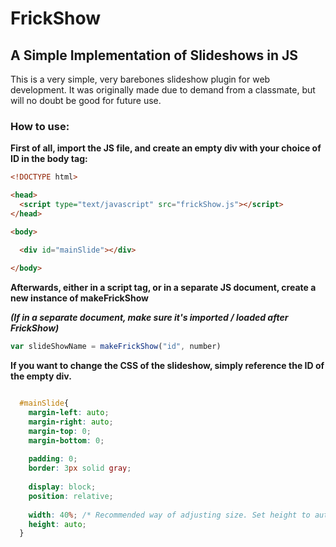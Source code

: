 # FrickShow
## A Simple Implementation of Slideshows in JS

This is a very simple, very barebones slideshow plugin for web development.
It was originally made due to demand from a classmate, but will no doubt be good for future use.

### How to use:

**First of all, import the JS file, and create an empty div with your choice of ID in the body tag:**

```html
<!DOCTYPE html>

<head>
  <script type="text/javascript" src="frickShow.js"></script>
</head>

<body>

  <div id="mainSlide"></div>
  
</body>
```

**Afterwards, either in a script tag, or in a separate JS document, create a new instance of makeFrickShow**

***(If in a separate document, make sure it's imported / loaded after FrickShow)***

```javascript
var slideShowName = makeFrickShow("id", number)
```

**If you want to change the CSS of the slideshow, simply reference the ID of the empty div.**

```css

  #mainSlide{
    margin-left: auto;
    margin-right: auto;
    margin-top: 0;
    margin-bottom: 0;
    
    padding: 0;
    border: 3px solid gray;
    
    display: block;
    position: relative;
    
    width: 40%; /* Recommended way of adjusting size. Set height to auto, and solely change the width */
    height: auto;
  }
  
```
